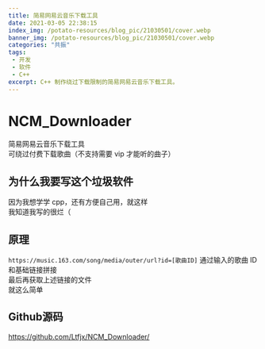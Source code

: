 ```yaml
---
title: 简易网易云音乐下载工具
date: 2021-03-05 22:38:15
index_img: /potato-resources/blog_pic/21030501/cover.webp
banner_img: /potato-resources/blog_pic/21030501/cover.webp
categories: "共振"
tags:
 - 开发
 - 软件
 - C++
excerpt: C++ 制作绕过下载限制的简易网易云音乐下载工具。
---
```

# NCM_Downloader
简易网易云音乐下载工具  
可绕过付费下载歌曲（不支持需要 vip 才能听的曲子）  

## 为什么我要写这个垃圾软件
因为我想学学 cpp，还有方便自己用，就这样  
我知道我写的很烂（

## 原理
`https://music.163.com/song/media/outer/url?id=[歌曲ID]`
通过输入的歌曲 ID 和基础链接拼接  
最后再获取上述链接的文件  
就这么简单  

## Github源码
https://github.com/Ltfjx/NCM_Downloader/